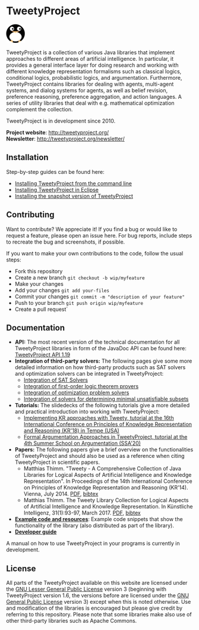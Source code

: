 # TweetyProject
![TweetyProject Logo](./logo/tweety_small.png "TweetyProject Logo")

TweetyProject is a collection of various Java libraries that implement approaches to different areas of artificial intelligence. In particular, it provides a general interface layer for doing research and working with different knowledge representation formalisms such as classical logics, conditional logics, probabilistic logics, and argumentation. Furthermore, TweetyProject contains libraries for dealing with agents, multi-agent systems, and dialog systems for agents, as well as belief revision, preference reasoning, preference aggregation, and action languages. A series of utility libraries that deal with e.g. mathematical optimization complement the collection.

TweetyProject is in development since 2010.

**Project website**: http://tweetyproject.org/
<br> **Newsletter**: http://tweetyproject.org/newsletter/

## Installation
Step-by-step guides can be found here:
* [Installing TweetyProject from the command line](http://tweetyproject.org/doc/install-commandline.html)
* [Installing TweetyProject in Eclipse](http://tweetyproject.org/doc/install-eclipse.html)
* [Installing the snapshot version of TweetyProject](http://tweetyproject.org/doc/install-snapshot.html)

## Contributing
Want to contribute? We appreciate it! If you find a bug or would like to request a feature, please open an issue here. For bug reports, include steps to recreate the bug and screenshots, if possible. 

If you want to make your own contributions to the code, follow the usual steps:
* Fork this repository 
* Create a new branch `git checkout -b wip/myfeature`
* Make your changes 
* Add your changes  `git add your-files`
* Commit your changes `git commit -m "description of your feature"`
* Push to your branch `git push origin wip/myfeature`
* Create a pull request`

## Documentation
* **API:** The most recent version of the technical documentation for all TweetyProject libraries in form of the JavaDoc API can be found here: [TweetyProject API 1.19](http://tweetyproject.org/api/1.19/index.html)
* **Integration of third-party solvers:** The following pages give some more detailed information on how third-party products such as SAT solvers and optimization solvers can be integrated in TweetyProject: 
   * [Integration of SAT Solvers](http://tweetyproject.org/doc/sat-solvers.html)
  * [Integration of first-order logic theorem provers](http://tweetyproject.org/doc/fol-provers.html)
  * [Integration of optimization problem solvers](http://tweetyproject.org/doc/optimization-problem-solvers.html)
  * [Integration of solvers for determining minimal unsatisfiable subsets](http://tweetyproject.org/doc/mus-enumerators.html)
* **Tutorials:** The slidedecks of the following tutorials give a more detailed and practical introduction into working with TweetyProject:
  * [Implementing KR approaches with Tweety, tutorial at the 16th International Conference on Principles of Knowledge Representation and Reasoning (KR'18) in Tempe (USA)](http://tweetyproject.org/doc/tutorials/kr2018/index.html)
  * [Formal Argumentation Approaches in TweetyProject, tutorial at the 4th Summer School on Argumentation (SSA'20)](http://tweetyproject.org/doc/tutorials/ssa2020/index.html)
* **Papers:** The following papers give a brief overview on the functionalities of TweetyProject and should also be used as a reference when citing TweetyProject in scientific papers.
  * Matthias Thimm. "Tweety - A Comprehensive Collection of Java Libraries for Logical Aspects of Artificial Intelligence and Knowledge Representation". In Proceedings of the 14th International Conference on Principles of Knowledge Representation and Reasoning (KR'14). Vienna, July 2014. [PDF](http://www.mthimm.de/pub/2014/Thimm_2014.pdf), [bibtex](http://www.mthimm.de/pub/2014/Thimm_2014.bib)
  * Matthias Thimm. The Tweety Library Collection for Logical Aspects of Artificial Intelligence and Knowledge Representation. In Künstliche Intelligenz, 31(1):93-97, March 2017. [PDF](http://mthimm.de/pub/2017/Thimm_2017a.pdf), [bibtex](http://mthimm.de/pub/2017/Thimm_2017a.bib)
* **[Example code and resources](http://tweetyproject.org/doc/example-code.html)**: Example code snippets that show the functionality of the library (also distributed as part of the library).
* **[Developer guide](http://tweetyproject.org/doc/dev-guide.html)**

A manual on how to use TweetyProject in your programs is currently in development.

## License
All parts of the TweetyProject available on this website are licensed under the [GNU Lesser General Public License](http://www.gnu.org/licenses/#LGPL) version 3 (beginning with TweetyProject version 1.6, the versions before are licensed under the [GNU General Public License](http://www.gnu.org/licenses/#GPL) version 3) except when this is noted otherwise. Use and modification of the libraries is encouraged but please give credit by referring to this repository. Please note that some libraries make also use of other third-party libraries such as Apache Commons. 
